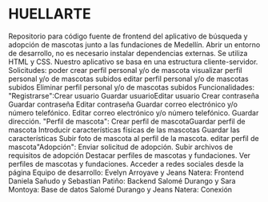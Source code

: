 # HUELLARTE
Repositorio para código fuente de frontend del aplicativo de búsqueda y adopción de mascotas junto a las fundaciones de Medellín. 
Abrir un entorno de desarrollo, no es necesario instalar dependencias externas.
Se utiliza HTML y CSS. 
Nuestro aplicativo se basa en una estructura cliente-servidor.
Solicitudes: poder crear perfil personal y/o de mascota
visualizar perfil personal y/o de mascotas subidos
editar perfil personal y/o de mascotas subidos
Eliminar perfil personal y/o de mascotas subidos
Funcionalidades:
"Registrarse":Crear usuario
Guardar usuarioEditar usuario
Crear contraseña
Guardar contraseña
Editar contraseña
Guardar correo electrónico y/o número telefónico.
Editar correo electrónico y/o número telefónico.
Guardar dirección.
"Perfil de mascota":
Crear perfil de mascotaGuardar perfil de mascota
Introducir características físicas de las mascotas
Guardar las características
Subir foto de mascota al perfil de la mascota. 
editar perfil de mascota"Adopción":
Enviar solicitud de adopción.
Subir archivos de requisitos de adopción
Destacar perfiles de mascotas y fundaciones.
Ver perfiles de mascotas y fundaciones.
Acceder a redes sociales desde la página
Equipo de desarrollo:
Evelyn Arroyave y Jeans Natera: Frontend
Daniela Sañudo y Sebastian Patiño: Backend
Salomé Durango y Sara Montoya: Base de datos
Salomé Durango y Jeans Natera: Conexión






